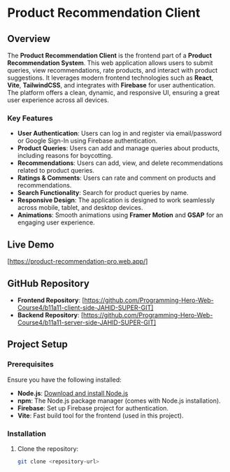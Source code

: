 # Product Recommendation Client

## Overview

The **Product Recommendation Client** is the frontend part of a **Product Recommendation System**. This web application allows users to submit queries, view recommendations, rate products, and interact with product suggestions. It leverages modern frontend technologies such as **React**, **Vite**, **TailwindCSS**, and integrates with **Firebase** for user authentication. The platform offers a clean, dynamic, and responsive UI, ensuring a great user experience across all devices.

### Key Features
- **User Authentication**: Users can log in and register via email/password or Google Sign-In using Firebase authentication.
- **Product Queries**: Users can add and manage queries about products, including reasons for boycotting.
- **Recommendations**: Users can add, view, and delete recommendations related to product queries.
- **Ratings & Comments**: Users can rate and comment on products and recommendations.
- **Search Functionality**: Search for product queries by name.
- **Responsive Design**: The application is designed to work seamlessly across mobile, tablet, and desktop devices.
- **Animations**: Smooth animations using **Framer Motion** and **GSAP** for an engaging user experience.

## Live Demo

[https://product-recommendation-pro.web.app/]

## GitHub Repository

- **Frontend Repository**: [https://github.com/Programming-Hero-Web-Course4/b11a11-client-side-JAHID-SUPER-GIT]
- **Backend Repository**: [https://github.com/Programming-Hero-Web-Course4/b11a11-server-side-JAHID-SUPER-GIT]

## Project Setup

### Prerequisites

Ensure you have the following installed:
- **Node.js**: [Download and install Node.js](https://nodejs.org/)
- **npm**: The Node.js package manager (comes with Node.js installation).
- **Firebase**: Set up Firebase project for authentication.
- **Vite**: Fast build tool for the frontend (used in this project).

### Installation

1. Clone the repository:
   ```bash
   git clone <repository-url>
